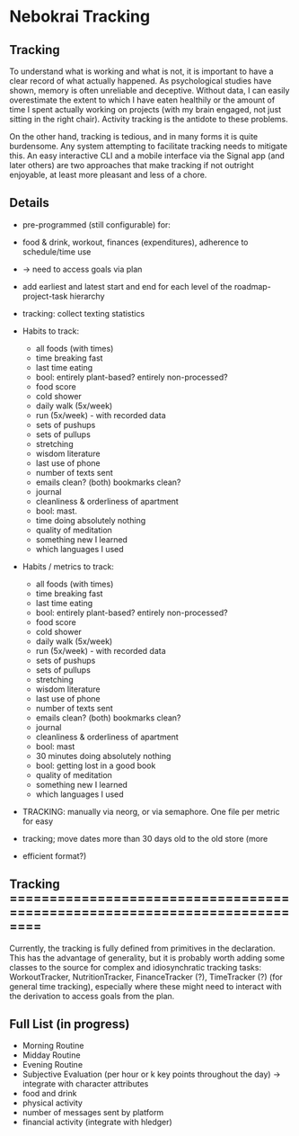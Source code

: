 # Nebokrai Tracking

## Tracking

To understand what is working and what is not, it is important to have a clear record of what
actually happened. As psychological studies have shown, memory is often unreliable and deceptive.
Without data, I can easily overestimate the extent to which I have eaten healthily or the amount of
time I spent actually working on projects (with my brain engaged, not just sitting in the right
chair). Activity tracking is the antidote to these problems.

On the other hand, tracking is tedious, and in many forms it is quite burdensome. Any system
attempting to facilitate tracking needs to mitigate this. An easy interactive CLI and a mobile
interface via the Signal app (and later others) are two approaches that make tracking if not
outright enjoyable, at least more pleasant and less of a chore.

## Details

* pre-programmed (still configurable) for:
* food & drink, workout, finances (expenditures), adherence to schedule/time use
* -> need to access goals via plan
* add earliest and latest start and end for each level of the roadmap-project-task hierarchy
* tracking: collect texting statistics

* Habits to track:
  * all foods (with times)
  * time breaking fast
  * last time eating
  * bool: entirely plant-based? entirely non-processed?
  * food score
  * cold shower
  * daily walk (5x/week)
  * run (5x/week) - with recorded data
  * sets of pushups
  * sets of pullups
  * stretching
  * wisdom literature
  * last use of phone
  * number of texts sent
  * emails clean? (both) bookmarks clean?
  * journal
  * cleanliness & orderliness of apartment
  * bool: mast.
  * time doing absolutely nothing
  * quality of meditation
  * something new I learned
  * which languages I used
* Habits / metrics to track:
  * all foods (with times)
  * time breaking fast
  * last time eating
  * bool: entirely plant-based? entirely non-processed?
  * food score
  * cold shower
  * daily walk (5x/week)
  * run (5x/week) - with recorded data
  * sets of pushups
  * sets of pullups
  * stretching
  * wisdom literature
  * last use of phone
  * number of texts sent
  * emails clean? (both) bookmarks clean?
  * journal
  * cleanliness & orderliness of apartment
  * bool: mast
  * 30 minutes doing absolutely nothing
  * bool: getting lost in a good book
  * quality of meditation
  * something new I learned
  * which languages I used
* TRACKING:
 manually via neorg, or via semaphore. One file per metric for easy
* tracking; move dates more than 30 days old to the old store (more
* efficient format?)

## Tracking ==========================================================================

Currently, the tracking is fully defined from primitives in the declaration. This has
the advantage of generality, but it is probably worth adding some classes to the source
for complex and idiosynchratic tracking tasks: WorkoutTracker, NutritionTracker,
FinanceTracker (?), TimeTracker (?) (for general time tracking), especially
where these might need to interact with the derivation to access goals from the plan.

## Full List (in progress)

* Morning Routine
* Midday Routine
* Evening Routine
* Subjective Evaluation (per hour or k key points throughout the day) -> integrate with character attributes
* food and drink
* physical activity
* number of messages sent by platform
* financial activity (integrate with hledger)
